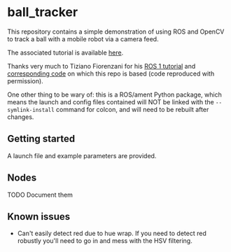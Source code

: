 # ball_tracker

This repository contains a simple demonstration of using ROS and OpenCV to track a ball with a mobile robot via a camera feed.

The associated tutorial is available [here](https://youtu.be/gISSSbYUZag).

Thanks very much to Tiziano Fiorenzani for his [ROS 1 tutorial](https://www.youtube.com/watch?v=We6CQHhhOFo) and [corresponding code](https://github.com/tizianofiorenzani/ros_tutorials/blob/master/opencv/src/find_ball.py) on which this repo is based (code reproduced with permission).

One other thing to be wary of: this is a ROS/ament Python package, which means the launch and config files contained will NOT be linked with the `--symlink-install` command for colcon, and will need to be rebuilt after changes.


## Getting started

A launch file and example parameters are provided.

## Nodes

TODO Document them

## Known issues
- Can't easily detect red due to hue wrap. If you need to detect red robustly you'll need to go in and mess with the HSV filtering.
